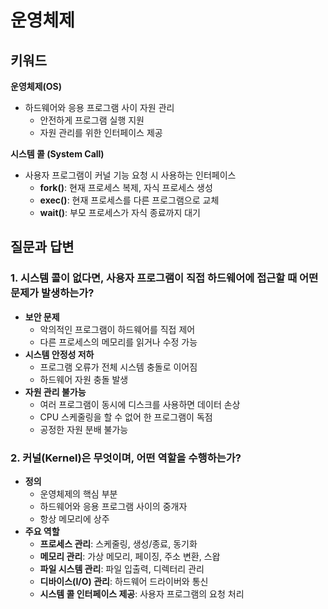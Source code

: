 # 운영체제

## 키워드

**운영체제(OS)**

- 하드웨어와 응용 프로그램 사이 자원 관리
  - 안전하게 프로그램 실행 지원
  - 자원 관리를 위한 인터페이스 제공

**시스템 콜 (System Call)**

- 사용자 프로그램이 커널 기능 요청 시 사용하는 인터페이스
  - **fork()**: 현재 프로세스 복제, 자식 프로세스 생성
  - **exec()**: 현재 프로세스를 다른 프로그램으로 교체
  - **wait()**: 부모 프로세스가 자식 종료까지 대기

## 질문과 답변

### 1. 시스템 콜이 없다면, 사용자 프로그램이 직접 하드웨어에 접근할 때 어떤 문제가 발생하는가?
* **보안 문제**
   * 악의적인 프로그램이 하드웨어를 직접 제어
   * 다른 프로세스의 메모리를 읽거나 수정 가능
* **시스템 안정성 저하**
   * 프로그램 오류가 전체 시스템 충돌로 이어짐
   * 하드웨어 자원 충돌 발생
* **자원 관리 불가능**
   * 여러 프로그램이 동시에 디스크를 사용하면 데이터 손상
   * CPU 스케줄링을 할 수 없어 한 프로그램이 독점
   * 공정한 자원 분배 불가능

### 2. 커널(Kernel)은 무엇이며, 어떤 역할을 수행하는가?
* **정의**
   * 운영체제의 핵심 부분
   * 하드웨어와 응용 프로그램 사이의 중개자
   * 항상 메모리에 상주
* **주요 역할**
   * **프로세스 관리**: 스케줄링, 생성/종료, 동기화
   * **메모리 관리**: 가상 메모리, 페이징, 주소 변환, 스왑
   * **파일 시스템 관리**: 파일 입출력, 디렉터리 관리
   * **디바이스(I/O) 관리**: 하드웨어 드라이버와 통신
   * **시스템 콜 인터페이스 제공**: 사용자 프로그램의 요청 처리
